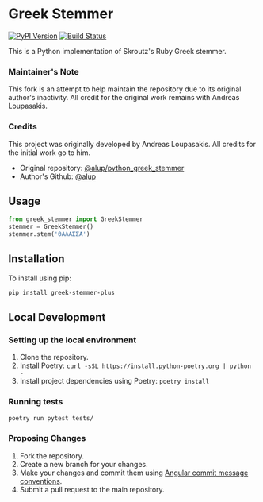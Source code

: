 # Greek Stemmer

[![PyPI Version][pypi-image]][pypi-url]
[![Build Status][build-image]][build-url]

This is a Python implementation of Skroutz's Ruby Greek stemmer.

### Maintainer's Note

This fork is an attempt to help maintain the repository due to its original author's inactivity. All credit for the original work remains with Andreas Loupasakis.

### Credits

This project was originally developed by Andreas Loupasakis. All credits for the initial work go to him.

- Original repository: [@alup/python_greek_stemmer](https://github.com/alup/python_greek_stemmer)
- Author's Github: [@alup](https://github.com/alup)

## Usage

```python
from greek_stemmer import GreekStemmer
stemmer = GreekStemmer()
stemmer.stem('ΘΑΛΑΣΣΑ')
```

## Installation

To install using pip:

```bash
pip install greek-stemmer-plus
```

## Local Development

### Setting up the local environment

1. Clone the repository.
2. Install Poetry: `curl -sSL https://install.python-poetry.org | python -`
3. Install project dependencies using Poetry: `poetry install`

### Running tests

```bash
poetry run pytest tests/
```

### Proposing Changes

1. Fork the repository.
2. Create a new branch for your changes.
3. Make your changes and commit them using [Angular commit message conventions](https://github.com/angular/angular/blob/master/CONTRIBUTING.md#commit).
4. Submit a pull request to the main repository.

<!-- Badges: -->

[pypi-image]: https://img.shields.io/pypi/v/greek_stemmer_plus
[pypi-url]: https://pypi.org/project/greek_stemmer_plus/
[build-image]: https://github.com/mathspp/greek_stemmer_plus/actions/workflows/build.yaml/badge.svg
[build-url]: https://github.com/mathspp/greek_stemmer_plus/actions/workflows/build.yaml

